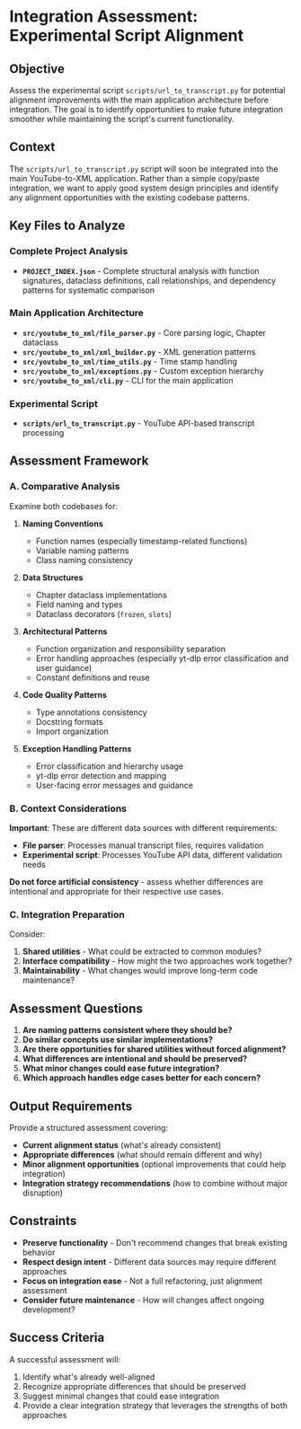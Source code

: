 # Integration Assessment: Experimental Script Alignment

## Objective
Assess the experimental script `scripts/url_to_transcript.py` for potential alignment improvements with the main application architecture before integration. The goal is to identify opportunities to make future integration smoother while maintaining the script's current functionality.

## Context
The `scripts/url_to_transcript.py` script will soon be integrated into the main YouTube-to-XML application. Rather than a simple copy/paste integration, we want to apply good system design principles and identify any alignment opportunities with the existing codebase patterns.

## Key Files to Analyze

### Complete Project Analysis
- **`PROJECT_INDEX.json`** - Complete structural analysis with function signatures, dataclass definitions, call relationships, and dependency patterns for systematic comparison

### Main Application Architecture
- **`src/youtube_to_xml/file_parser.py`** - Core parsing logic, Chapter dataclass
- **`src/youtube_to_xml/xml_builder.py`** - XML generation patterns
- **`src/youtube_to_xml/time_utils.py`** - Time stamp handling
- **`src/youtube_to_xml/exceptions.py`** - Custom exception hierarchy
- **`src/youtube_to_xml/cli.py`** - CLI for the main application

### Experimental Script
- **`scripts/url_to_transcript.py`** - YouTube API-based transcript processing

## Assessment Framework

### A. Comparative Analysis
Examine both codebases for:

1. **Naming Conventions**
   - Function names (especially timestamp-related functions)
   - Variable naming patterns
   - Class naming consistency

2. **Data Structures**
   - Chapter dataclass implementations
   - Field naming and types
   - Dataclass decorators (`frozen`, `slots`)

3. **Architectural Patterns**
   - Function organization and responsibility separation
   - Error handling approaches (especially yt-dlp error classification and user guidance)
   - Constant definitions and reuse

4. **Code Quality Patterns**
   - Type annotations consistency
   - Docstring formats
   - Import organization

5. **Exception Handling Patterns**
   - Error classification and hierarchy usage
   - yt-dlp error detection and mapping
   - User-facing error messages and guidance

### B. Context Considerations

**Important**: These are different data sources with different requirements:
- **File parser**: Processes manual transcript files, requires validation
- **Experimental script**: Processes YouTube API data, different validation needs

**Do not force artificial consistency** - assess whether differences are intentional and appropriate for their respective use cases.

### C. Integration Preparation

Consider:
1. **Shared utilities** - What could be extracted to common modules?
2. **Interface compatibility** - How might the two approaches work together?
3. **Maintainability** - What changes would improve long-term code maintenance?

## Assessment Questions

1. **Are naming patterns consistent where they should be?**
2. **Do similar concepts use similar implementations?**
3. **Are there opportunities for shared utilities without forced alignment?**
4. **What differences are intentional and should be preserved?**
5. **What minor changes could ease future integration?**
6. **Which approach handles edge cases better for each concern?**

## Output Requirements

Provide a structured assessment covering:
- **Current alignment status** (what's already consistent)
- **Appropriate differences** (what should remain different and why)
- **Minor alignment opportunities** (optional improvements that could help integration)
- **Integration strategy recommendations** (how to combine without major disruption)

## Constraints

- **Preserve functionality** - Don't recommend changes that break existing behavior
- **Respect design intent** - Different data sources may require different approaches
- **Focus on integration ease** - Not a full refactoring, just alignment assessment
- **Consider future maintenance** - How will changes affect ongoing development?

## Success Criteria

A successful assessment will:
1. Identify what's already well-aligned
2. Recognize appropriate differences that should be preserved
3. Suggest minimal changes that could ease integration
4. Provide a clear integration strategy that leverages the strengths of both approaches